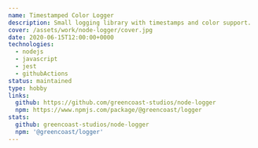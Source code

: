 ```yaml
---
name: Timestamped Color Logger
description: Small logging library with timestamps and color support.
cover: /assets/work/node-logger/cover.jpg
date: 2020-06-15T12:00:00+0000
technologies:
  - nodejs
  - javascript
  - jest
  - githubActions
status: maintained
type: hobby
links:
  github: https://github.com/greencoast-studios/node-logger
  npm: https://www.npmjs.com/package/@greencoast/logger
stats:
  github: greencoast-studios/node-logger
  npm: '@greencoast/logger'
---
```


